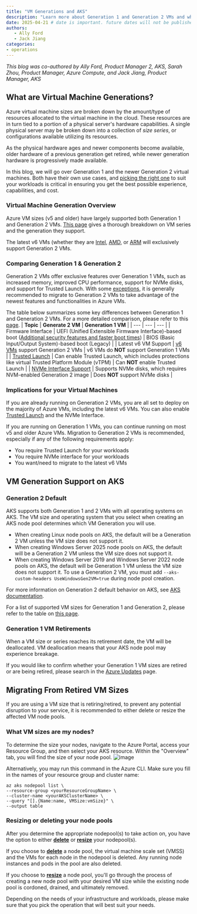 ```yaml
---
title: "VM Generations and AKS"
description: "Learn more about Generation 1 and Generation 2 VMs and what they offer, differences between them, upcoming Generation 1 VM retirements, and how to move your AKS workloads to Generation 2 VMs."
date: 2025-04-21 # date is important. future dates will not be published
authors: 
   - Ally Ford
   - Jack Jiang
categories: 
- operations
---
```

*This blog was co-authored by Ally Ford, Product Manager 2, AKS, Sarah Zhou, Product Manager, Azure Compute, and Jack Jiang, Product Manager, AKS*
## What are Virtual Machine Generations?

Azure virtual machine sizes are broken down by the amount/type of resources allocated to the virtual machine in the cloud. These resources are in turn 
tied to a portion of a physical server's hardware capabilities. A single physical server may be broken down into a collection of *size series*, or 
configurations available utilizing its resources. 

As the physical hardware ages and newer components become available, older hardware of a previous generation get retired, while newer generation hardware 
is progressively made available. 

In this blog, we will go over Generation 1 and the newer Generation 2 virtual machines. Both have their own use cases, and [picking the right one](https://learn.microsoft.com/windows-server/virtualization/hyper-v/plan/should-i-create-a-generation-1-or-2-virtual-machine-in-hyper-v) 
to suit your workloads is critical in ensuring you get the best possible experience, capabilities, and cost.  

### Virtual Machine Generation Overview

Azure VM sizes (v5 and older) have largely supported both Generation 1 and Generation 2 VMs. [This page](https://learn.microsoft.com/azure/virtual-machines/generation-2)
gives a thorough breakdown on VM series and the generation they support. 

The latest v6 VMs (whether they are 
[Intel](https://techcommunity.microsoft.com/blog/azurecompute/announcing-preview-of-new-azure-dlsv6-dsv6-esv6-vms-with-new-cpu-azure-boost-and/4192124), 
[AMD](https://techcommunity.microsoft.com/blog/azurecompute/new-daeafav6-vms-with-increased-performance-and-azure-boost-are-now-generally-av/4309381), or 
[ARM](https://azure.microsoft.com/blog/azure-cobalt-100-based-virtual-machines-are-now-generally-available/?msockid=150f515112e461e5201d45b1136e602c)
will exclusively support Generation 2 VMs.

### Comparing Generation 1 & Generation 2
Generation 2 VMs offer exclusive features over Generation 1 VMs, such as increased memory, improved CPU performance, support for NVMe disks, and support for Trusted 
Launch. With some [exceptions](https://learn.microsoft.com/windows-server/virtualization/hyper-v/plan/should-i-create-a-generation-1-or-2-virtual-machine-in-hyper-v),
it is generally recommended to migrate to Generation 2 VMs to take advantage of the newest features and functionalities in Azure VMs.

The table below summarizes some key differences between Generation 1 and Generation 2 VMs. For a more detailed comparison, please refer to this [page](https://learn.microsoft.com/previous-versions/windows/it-pro/windows-server-2012-R2-and-2012/dn282285(v=ws.11)).
| **Topic** | **Generate 2 VM** | **Generation 1 VM** |
| --- | --- | --- |
| Firmware Interface | UEFI (Unified Extensible Firmware Interface)-based boot ([Additional security features and faster boot times](https://learn.microsoft.com/en-us/windows-hardware/design/device-experiences/oem-uefi#uefi-benefits)) | BIOS (Basic Input/Output System)-based boot (Legacy) |
| Latest v6 VM Support | [v6 VMs](https://techcommunity.microsoft.com/discussions/compute/boosting-performance-with-the-latest-generations-of-virtual-machines-in-azure/4381896) support Generation 2 VMs | v6 VMs do **NOT** support Generation 1 VMs |
| [Trusted Launch](https://learn.microsoft.com/azure/virtual-machines/trusted-launch) | Can enable Trusted Launch, which includes protections like virtual Trusted Platform Module (vTPM) | Can **NOT** enable Trusted Launch |
| [NVMe Interface Support](https://learn.microsoft.com/azure/virtual-machines/nvme-overview) | Supports NVMe disks, which requires NVM-enabled Generation 2 image | Does **NOT** support NVMe disks |

### Implications for your Virtual Machines
If you are already running on Generation 2 VMs, you are all set to deploy on the majority of Azure VMs, including the latest v6 VMs. You can also enable [Trusted Launch](https://learn.microsoft.com/azure/aks/use-trusted-launch) and the NVMe Interface. 

If you are running on Generation 1 VMs, you can continue running on most v5 and older Azure VMs. Migration to Generation 2 VMs is recommended, especially if any of the following requirements apply: 
- You require Trusted Launch for your workloads 
- You require NVMe interface for your workloads
- You want/need to migrate to the latest v6 VMs 

## VM Generation Support on AKS

### Generation 2 Default

AKS supports both Generation 1 and 2 VMs with all operating systems on AKS. The VM size and operating system that you select when creating an AKS node pool determines which VM Generation you will use. 
- When creating Linux node pools on AKS, the default will be a Generation 2 VM unless the VM size does not support it. 
- When creating Windows Server 2025 node pools on AKS, the default will be a Generation 2 VM unless the VM size does not support it.  
- When creating Windows Server 2019 and Windows Server 2022 node pools on AKS, the default will be Generation 1 VM unless the VM size does not support it. To use a Generation 2 VM, you must add `--aks-custom-headers UseWindowsGen2VM=true` during node pool creation. 

For more information on Generation 2 default behavior on AKS, see [AKS documentation](https://learn.microsoft.com/azure/aks/generation-2-vm).

For a list of supported VM sizes for Generation 1 and Generation 2, please refer to the table on [this page](https://learn.microsoft.com/azure/virtual-machines/generation-2#generation-2-vm-sizes).

### Generation 1 VM Retirements
When a VM size or series reaches its retirement date, the VM will be deallocated. VM deallocation means that your AKS node pool may experience breakage.

If you would like to confirm whether your Generation 1 VM sizes are retired or are being retired, please search in the [Azure Updates](https://azure.microsoft.com/updates) 
page.

## Migrating From Retired VM Sizes

If you are using a VM size that is retiring/retired, to prevent any potential disruption to your service, it is recommended to either delete or resize the affected VM node pools.

### What VM sizes are my nodes?
To determine the size your nodes, navigate to the Azure Portal, access your Resource Group, and then select your AKS resource. Within the "Overview" tab, you will find the size
of your node pool.
![image](https://github.com/user-attachments/assets/93091030-9edf-4c5e-b1c6-82b1d5a9159a)

Alternatively, you may run this command in the Azure CLI. Make sure you fill in the names of your resource group and cluster name: 
```azurecli-interactive
az aks nodepool list \
--resource-group <yourResourceGroupName> \ 
--cluster-name <yourAKSClusterName> \ 
--query "[].{Name:name, VMSize:vmSize}" \ 
--output table 
```

### Resizing or deleting your node pools
After you determine the appropriate nodepool(s) to take action on, you have the option to either [**delete**](https://learn.microsoft.com/azure/aks/delete-node-pool?tabs=azure-cli) 
or [**resize**](https://learn.microsoft.com/azure/aks/resize-node-pool?tabs=azure-cli) your nodepool(s).

If you choose to [**delete**](https://learn.microsoft.com/azure/aks/delete-node-pool?tabs=azure-cli) a node pool, the virtual machine scale set (VMSS) and the VMs for 
each node in the nodepool is deleted. Any running node instances and pods in the pool are also deleted. 

If you choose to [**resize**](https://learn.microsoft.com/azure/aks/resize-node-pool?tabs=azure-cli) a node pool, you'll go through the process of creating a new node 
pool with your desired VM size while the existing node pool is cordoned, drained, and ultimately removed.

Depending on the needs of your infrastructure and workloads, please make sure that you pick the operation that will best suit your needs.


